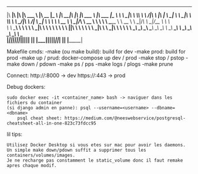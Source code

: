 
 ________  ___  ___  _______   ________  _________        ________  ___  ___  _______   _______  _________   
|\   ____\|\  \|\  \|\  ___ \ |\   __  \|\___   ___\     |\   ____\|\  \|\  \|\  ___ \ |\  ___ \|\___   ___\ 
\ \  \___|\ \  \\\  \ \   __/|\ \  \|\  \|___ \  \_|     \ \  \___|\ \  \\\  \ \   __/|\ \   __/\|___ \  \_| 
 \ \  \    \ \   __  \ \  \_|/_\ \   __  \   \ \  \       \ \_____  \ \   __  \ \  \_|/_\ \  \_|/__  \ \  \  
  \ \  \____\ \  \ \  \ \  \_|\ \ \  \ \  \   \ \  \       \|____|\  \ \  \ \  \ \  \_|\ \ \  \_|\ \  \ \  \ 
   \ \_______\ \__\ \__\ \_______\ \__\ \__\   \ \__\        ____\_\  \ \__\ \__\ \_______\ \_______\  \ \__\
    \|_______|\|__|\|__|\|_______|\|__|\|__|    \|__|       |\_________\|__|\|__|\|_______|\|_______|   \|__|
                                                            \|_________|                                     
                                                                                                             
                                                                                                             
Makefile cmds:
    -make (ou make build): build for dev
    -make prod: build for prod
    -make up / prud: docker-compose up dev / prod
    -make stop / pstop
    -make down / pdown
    -make ps / pps
    -make logs / plogs
    -make prune

Connect:
	http://<IP>:8000 -> dev
	https://<IP>:443 -> prod

Debug dockers:

    sudo docker exec -it <container_name> bash -> naviguer dans les fichiers du container
    (si django admin en panne): psql --username=<username> --dbname=<dbname>
        psql cheat sheet: https://medium.com/@neeswebservice/postgresql-cheatsheet-all-in-one-823c73fdcc95

lil tips:

    Utilisez Docker Desktop si vous etes sur mac pour avoir les daemons.
    Un simple make down/pdown suffit a supprimer tous les containers/volumes/images.
    Je ne recharge pas constamment le static_volume donc il faut remake apres chaque modif.


